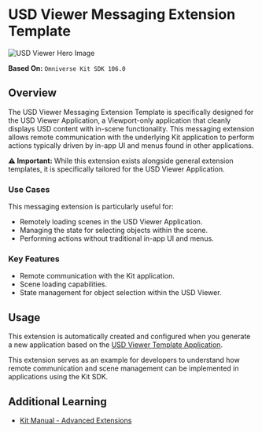 # USD Viewer Messaging Extension Template

![USD Viewer Hero Image](../../../readme-assets/usd_viewer.jpg)

**Based On:** `Omniverse Kit SDK 106.0`

## Overview

The USD Viewer Messaging Extension Template is specifically designed for the USD Viewer Application, a Viewport-only application that cleanly displays USD content with in-scene functionality. This messaging extension allows remote communication with the underlying Kit application to perform actions typically driven by in-app UI and menus found in other applications.

**:warning: Important:** While this extension exists alongside general extension templates, it is specifically tailored for the USD Viewer Application.

### Use Cases

This messaging extension is particularly useful for:

- Remotely loading scenes in the USD Viewer Application.
- Managing the state for selecting objects within the scene.
- Performing actions without traditional in-app UI and menus.

### Key Features

- Remote communication with the Kit application.
- Scene loading capabilities.
- State management for object selection within the USD Viewer.

## Usage

This extension is automatically created and configured when you generate a new application based on the [USD Viewer Template Application](../../apps/usd_viewer/README.md).

This extension serves as an example for developers to understand how remote communication and scene management can be implemented in applications using the Kit SDK.

## Additional Learning

- [Kit Manual - Advanced Extensions](https://docs.omniverse.nvidia.com/kit/docs/kit-manual/latest/guide/extensions_advanced.html)